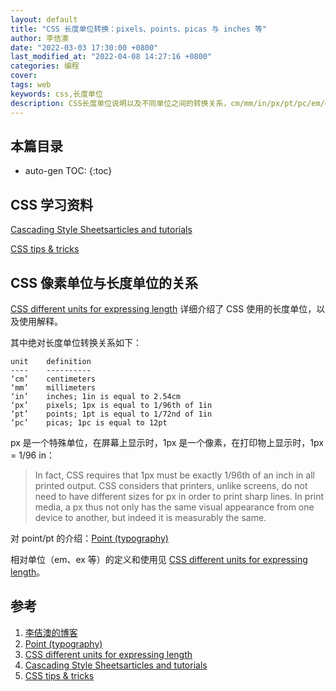 ```yaml
---
layout: default
title: "CSS 长度单位转换：pixels、points、picas 与 inches 等"
author: 李佶澳
date: "2022-03-03 17:30:00 +0800"
last_modified_at: "2022-04-08 14:27:16 +0800"
categories: 编程
cover:
tags: web
keywords: css,长度单位
description: CSS长度单位说明以及不同单位之间的转换关系，cm/mm/in/px/pt/pc/em/ex/rem...
---
```


## 本篇目录

* auto-gen TOC:
{:toc}

## CSS 学习资料

[Cascading Style Sheetsarticles and tutorials][4]

[CSS tips & tricks][5]

## CSS 像素单位与长度单位的关系

[CSS different units for expressing length][3] 详细介绍了 CSS 使用的长度单位，以及使用解释。

其中绝对长度单位转换关系如下：

```vi
unit    definition
----    ----------
‘cm’    centimeters
‘mm’    millimeters
‘in’    inches; 1in is equal to 2.54cm
‘px’    pixels; 1px is equal to 1/96th of 1in
‘pt’    points; 1pt is equal to 1/72nd of 1in
‘pc’    picas; 1pc is equal to 12pt
```

px 是一个特殊单位，在屏幕上显示时，1px 是一个像素，在打印物上显示时，1px = 1/96 in：

>In fact, CSS requires that 1px must be exactly 1/96th of an inch in all printed output. CSS considers that printers, unlike screens, do not need to have different sizes for px in order to print sharp lines. In print media, a px thus not only has the same visual appearance from one device to another, but indeed it is measurably the same.

对 point/pt 的介绍：[Point (typography)][2]

相对单位（em、ex 等）的定义和使用见 [CSS different units for expressing length][3]。

## 参考

1. [李佶澳的博客][1]
2. [Point (typography)][2]
3. [CSS different units for expressing length][3]
4. [Cascading Style Sheetsarticles and tutorials][4]
5. [CSS tips & tricks][5]

[1]: https://www.lijiaocn.com "李佶澳的博客"
[2]: https://en.wikipedia.org/wiki/Point_(typography) "Point (typography)"
[3]: https://www.w3.org/Style/Examples/007/units.en.html "CSS different units for expressing length"
[4]: https://www.w3.org/Style/CSS/learning "Cascading Style Sheetsarticles and tutorials"
[5]: https://www.w3.org/Style/Examples/007/ "CSS tips & tricks"

